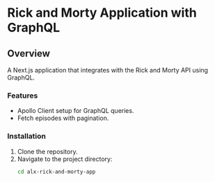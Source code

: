 # Rick and Morty Application with GraphQL

## Overview
A Next.js application that integrates with the Rick and Morty API using GraphQL.

### Features
- Apollo Client setup for GraphQL queries.
- Fetch episodes with pagination.

### Installation
1. Clone the repository.
2. Navigate to the project directory:
   ```bash
   cd alx-rick-and-morty-app

